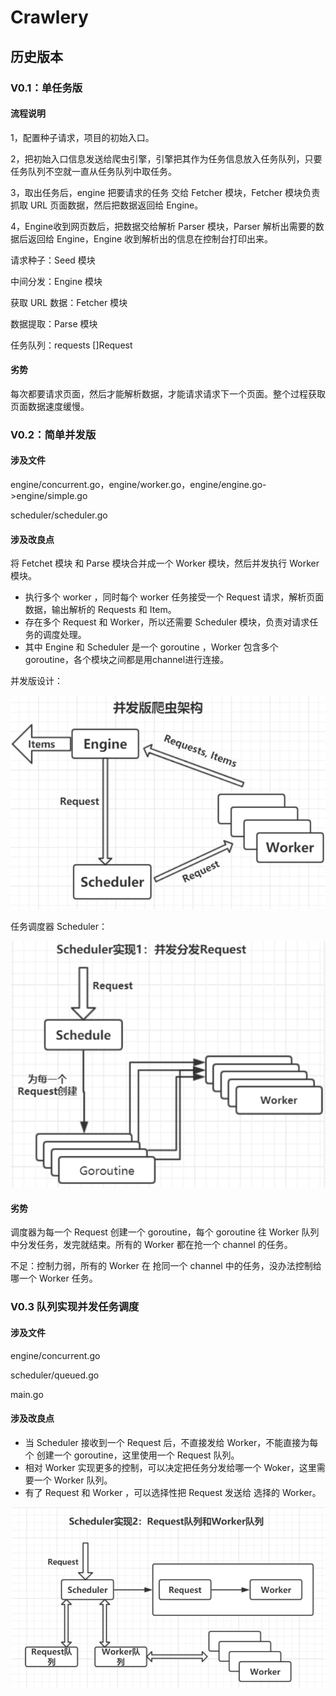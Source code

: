 # Crawlery



## 历史版本

### V0.1：单任务版

#### 流程说明

1，配置种子请求，项目的初始入口。

2，把初始入口信息发送给爬虫引擎，引擎把其作为任务信息放入任务队列，只要任务队列不空就一直从任务队列中取任务。

3，取出任务后，engine 把要请求的任务 交给 Fetcher 模块，Fetcher 模块负责抓取 URL 页面数据，然后把数据返回给 Engine。

4，Engine收到网页数后，把数据交给解析  Parser  模块，Parser  解析出需要的数据后返回给  Engine，Engine  收到解析出的信息在控制台打印出来。

请求种子：Seed 模块

中间分发：Engine 模块

获取 URL 数据：Fetcher 模块

数据提取：Parse 模块

任务队列：requests []Request

#### 劣势

每次都要请求页面，然后才能解析数据，才能请求请求下一个页面。整个过程获取页面数据速度缓慢。

### V0.2：简单并发版

#### 涉及文件

engine/concurrent.go，engine/worker.go，engine/engine.go->engine/simple.go

scheduler/scheduler.go

#### 涉及改良点

将 Fetchet 模块 和 Parse 模块合并成一个 Worker 模块，然后并发执行 Worker 模块。

-   执行多个 worker ，同时每个 worker 任务接受一个 Request 请求，解析页面数据，输出解析的 Requests 和 Item。
-   存在多个 Request 和 Worker，所以还需要 Scheduler 模块，负责对请求任务的调度处理。
-   其中 Engine 和 Scheduler 是一个 goroutine ，Worker 包含多个 goroutine，各个模块之间都是用channel进行连接。

并发版设计：

![1567503494006](pics/1567503494006.png)

任务调度器 Scheduler：

![1567504483958](pics/1567504483958.png)



#### 劣势

调度器为每一个 Request 创建一个 goroutine，每个 goroutine 往 Worker 队列中分发任务，发完就结束。所有的 Worker 都在抢一个 channel 的任务。

不足：控制力弱，所有的 Worker 在 抢同一个 channel 中的任务，没办法控制给哪一个 Worker 任务。

### V0.3 队列实现并发任务调度

#### 涉及文件

engine/concurrent.go

scheduler/queued.go

main.go

#### 涉及改良点

-   当 Scheduler  接收到一个 Request 后，不直接发给 Worker，不能直接为每个 创建一个 goroutine，这里使用一个 Request 队列。
-   相对 Worker 实现更多的控制，可以决定把任务分发给哪一个 Woker，这里需要一个 Worker 队列。
-   有了 Request 和 Worker ，可以选择性把 Request 发送给 选择的 Worker。

![1567511809466](pics/1567511809466.png)